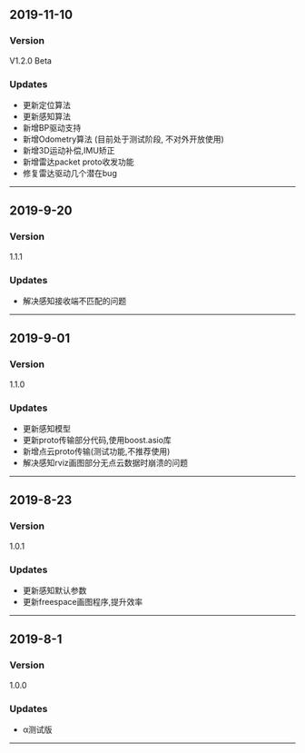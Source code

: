 ## 2019-11-10
### Version

V1.2.0 Beta

### Updates

- 更新定位算法
- 更新感知算法
- 新增BP驱动支持
- 新增Odometry算法 (目前处于测试阶段, 不对外开放使用)
- 新增3D运动补偿,IMU矫正
- 新增雷达packet proto收发功能
- 修复雷达驱动几个潜在bug

---
## 2019-9-20
### Version

1.1.1

### Updates

- 解决感知接收端不匹配的问题

---

## 2019-9-01
### Version

1.1.0

### Updates

- 更新感知模型
- 更新proto传输部分代码,使用boost.asio库
- 新增点云proto传输(测试功能,不推荐使用)
- 解决感知rviz画图部分无点云数据时崩溃的问题

---
## 2019-8-23
### Version

1.0.1

### Updates

- 更新感知默认参数
- 更新freespace画图程序,提升效率

---

## 2019-8-1
### Version

1.0.0

### Updates

- α测试版

---


